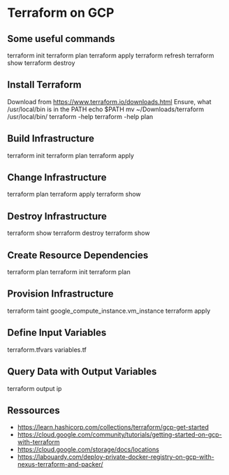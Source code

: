 # Terraform on GCP

## Some useful commands

terraform init
terraform plan
terraform apply
terraform refresh
terraform show
terraform destroy


## Install Terraform

Download from https://www.terraform.io/downloads.html
Ensure, what /usr/local/bin is in the PATH
echo $PATH
mv ~/Downloads/terraform /usr/local/bin/
terraform -help
terraform -help plan

## Build Infrastructure

terraform init
terraform plan
terraform apply

## Change Infrastructure

terraform plan
terraform apply
terraform show

## Destroy Infrastructure

terraform show
terraform destroy
terraform show

## Create Resource Dependencies

terraform plan
terraform init
terraform plan

## Provision Infrastructure

terraform taint google_compute_instance.vm_instance
terraform apply

## Define Input Variables

terraform.tfvars
variables.tf

## Query Data with Output Variables

terraform output ip

## Ressources

* https://learn.hashicorp.com/collections/terraform/gcp-get-started
* https://cloud.google.com/community/tutorials/getting-started-on-gcp-with-terraform
* https://cloud.google.com/storage/docs/locations
* https://labouardy.com/deploy-private-docker-registry-on-gcp-with-nexus-terraform-and-packer/ 
